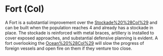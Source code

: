 # Fort (Col)

A Fort is a substantial improvement over the [Stockade%20%28Col%29](stockade) and can be built when the population reaches 4 and already has a stockade in place. The stockade is reinforced with metal braces, artillery is installed to cover exposed approaches, and substantial defensive planning is evident. A fort overlooking the [Ocean%20%28Col%29](ocean) will slow the progress of foreign vessels and open fire on them if they venture too close.